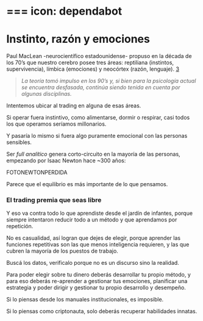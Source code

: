 ===
icon: dependabot
===

# Instinto, razón y emociones

Paul MacLean -neurocientífico estadounidense- propuso en la década de los 70’s que nuestro cerebro posee tres áreas: reptiliana (instintos, supervivencia), límbica (emociones) y neocórtex (razón, lenguaje). [3](https://trove.nla.gov.au/work/21996323?selectedversion=NBD593731)

> _La teoría tomó impulso en los 90’s y, si bien para la psicología actual se encuentra desfasada, continúa siendo tenida en cuenta por algunas disciplinas._

Intentemos ubicar al trading en alguna de esas áreas.

Si operar fuera instintivo, como alimentarse, dormir o respirar, casi todos los que operamos seríamos millonarios.

Y pasaría lo mismo si fuera algo puramente emocional con las personas sensibles.

Ser _full analítico_ genera corto-circuito en la mayoría de las personas, empezando por Isaac Newton hace \~300 años:

FOTONEWTONPERDIDA

Parece que el equilibrio es más importante de lo que pensamos.

### **El trading premia que seas libre**

Y eso va contra todo lo que aprendiste desde el jardín de infantes, porque siempre intentaron reducir todo a un método y que aprendamos por repetición.

No es casualidad, así logran que dejes de elegir, porque aprender las funciones repetitivas son las que menos inteligencia requieren, y las que cubren la mayoría de los puestos de trabajo.

Buscá los datos, verificalo porque no es un discurso sino la realidad.

Para poder elegir sobre tu dinero deberás desarrollar tu propio método, y para eso deberás re-aprender a gestionar tus emociones, planificar una estrategia y poder dirigir y gestionar tu propio desarrollo y desempeño.

Si lo piensas desde los manuales institucionales, es imposible.

Si lo piensas como criptonauta, solo deberás recuperar habilidades innatas.
